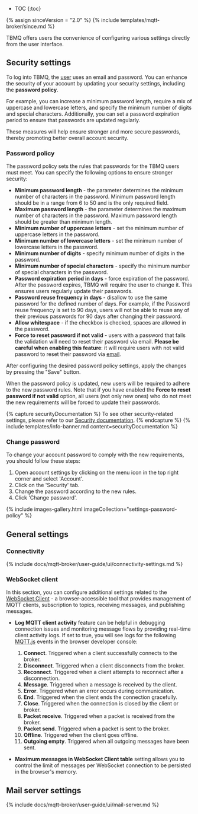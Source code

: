 
* TOC
{:toc}

{% assign sinceVersion = "2.0" %}
{% include templates/mqtt-broker/since.md %}

TBMQ offers users the convenience of configuring various settings directly from the user interface.

## Security settings

To log into TBMQ, the [user](/docs/mqtt-broker/user-guide/ui/users/) uses an email and password. 
You can enhance the security of your account by updating your security settings, including the **password policy**.

For example, you can increase a minimum password length, require a mix of uppercase and lowercase letters, and specify the minimum number of digits and special characters. 
Additionally, you can set a password expiration period to ensure that passwords are updated regularly. 

These measures will help ensure stronger and more secure passwords, thereby promoting better overall account security.

### Password policy

The password policy sets the rules that passwords for the TBMQ users must meet. You can specify the following options to ensure stronger security:
- **Minimum password length** - the parameter determines the minimum number of characters in the password. Minimum password length should be in a range from 6 to 50 and is the only required field.
- **Maximum password length** - the parameter determines the maximum number of characters in the password. Maximum password length should be greater than minimum length.
- **Minimum number of uppercase letters** - set the minimum number of uppercase letters in the password.
- **Minimum number of lowercase letters** - set the minimum number of lowercase letters in the password.
- **Minimum number of digits** - specify minimum number of digits in the password.
- **Minimum number of special characters** - specify the minimum number of special characters in the password.
- **Password expiration period in days** - force expiration of the password. After the password expires, TBMQ will require the user to change it. This ensures users regularly update their passwords.
- **Password reuse frequency in days** - disallow to use the same password for the defined number of days. For example, if the Password reuse frequency is set to 90 days, users will not be able to reuse any of their previous passwords for 90 days after changing their password.
- **Allow whitespace** - if the checkbox is checked, spaces are allowed in the password.
- **Force to reset password if not valid** - users with a password that fails the validation will need to reset their password via email. **Please be careful when enabling this feature**: it will require users with not valid password to reset their password via [email](#mail-server-settings).

After configuring the desired password policy settings, apply the changes by pressing the "Save" button. 

When the password policy is updated, new users will be required to adhere to the new password rules. 
Note that if you have enabled the **Force to reset password if not valid** option, all users (not only new ones) who do not meet the new requirements will be forced to update their passwords.

{% capture securityDocumentation %}
To see other security-related settings, please refer to our [Security documentation](/docs/mqtt-broker/security/).
{% endcapture %}
{% include templates/info-banner.md content=securityDocumentation %}

### Change password

To change your account password to comply with the new requirements, you should follow these steps:

1. Open account settings by clicking on the menu icon in the top right corner and select 'Account'.
2. Click on the 'Security' tab.
3. Change the password according to the new rules.
4. Click 'Change password'.

{% include images-gallery.html imageCollection="settings-password-policy" %}

## General settings

### Connectivity

{% include docs/mqtt-broker/user-guide/ui/connectivity-settings.md %}

### WebSocket client

In this section, you can configure additional settings related to the [WebSocket Client](/docs/mqtt-broker/user-guide/ui/websocket-client/) - a browser-accessible tool that provides management of MQTT clients, subscription to topics, receiving messages, and publishing messages.

* **Log MQTT client activity** feature can be helpful in debugging connection issues and monitoring message flows by providing real-time client activity logs. 
If set to true, you will see logs for the following [MQTT.js](https://github.com/mqttjs/MQTT.js) events in the browser developer console:
  1. **Connect**. Triggered when a client successfully connects to the broker.
  2. **Disconnect**. Triggered when a client disconnects from the broker.
  3. **Reconnect**. Triggered when a client attempts to reconnect after a disconnection.
  4. **Message**. Triggered when a message is received by the client.
  5. **Error**. Triggered when an error occurs during communication.
  6. **End**. Triggered when the client ends the connection gracefully.
  7. **Close**. Triggered when the connection is closed by the client or broker.
  8. **Packet receive**. Triggered when a packet is received from the broker.
  9. **Packet send**. Triggered when a packet is sent to the broker.
  10. **Offline**. Triggered when the client goes offline.
  11. **Outgoing empty**. Triggered when all outgoing messages have been sent.

* **Maximum messages in WebSocket Client table** setting allows you to control the limit of messages per WebSocket connection to be persisted in the browser's memory.

## Mail server settings

{% include docs/mqtt-broker/user-guide/ui/mail-server.md %}
